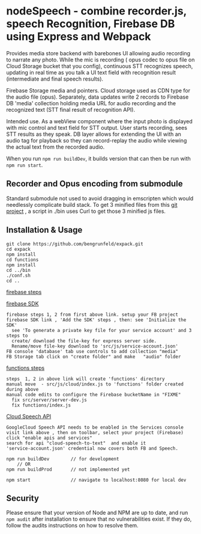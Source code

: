 # nodeSpeech - combine recorder.js, speech Recognition, Firebase DB using Express and Webpack

Provides media store backend with barebones UI allowing audio recording to narrate any photo. While the mic is recording ( opus codec to opus file on Cloud Storage bucket that you config), continuous STT recognizes speech, updating in real time as you talk a UI text field with recognition result (intermediate and final speech results).

Firebase Storage media and pointers. Cloud storage used as CDN type for the audio file (opus). Separately, data updates write 2 records to Firebase DB 'media' collection holding media URL for audio recording and the recognized text (STT final result of recognition API).

Intended use. As a webView component where the input photo is displayed with mic control and text field for STT output. User starts recording, sees STT results as they speak. DB layer allows for extending the UI with an audio tag for playback so they can record-replay the audio while viewing the actual text from the recorded audio.  

When you run `npm run buildDev`, it builds version that can then be run with `npm run start`.


## Recorder and Opus encoding from submodule

Standard submodule not used to avoid dragging in emscripten which would needlessly complicate build stack. To get 3 minified files from this [git project](https://github.com/chris-rudmin/opus-recorder) , a script in ./bin uses Curl to get those 3 minified js files.   

## Installation & Usage

    git clone https://github.com/bengrunfeld/expack.git
    cd expack
    npm install
    cd functions
    npm install
    cd ../bin
    ./conf.sh
    cd ..

[firebase steps](https://firebase.google.com/docs/web/setup)

[firebase SDK](https://firebase.google.com/docs/admin/setup/#add_the_sdk)

    firebase steps 1, 2 from first above link. setup your FB project
    firebase SDK link , 'Add the SDK' steps , then: see 'Initialize the SDK'
      see 'To generate a private key file for your service account' and 3 steps to
      create/ download the file-key for express server side.
      Rename/move file-key download to 'src/js/service-account.json'
    FB console 'database' tab use controls to add collection "media"
    FB Storage tab click on "create folder" and make   "audio" folder

[functions steps](https://firebase.google.com/docs/functions/get-started)

    steps  1, 2 in above link will create 'functions' directory
    manual move  - src/js/cloud/index.js to 'functions' folder created during above
    manual code edits to configure the Firebase bucketName in "FIXME"
      fix src/server/server-dev.js
      fix functions/index.js

[Cloud Speech API](https://console.cloud.google.com/apis/dashboard)

    GoogleCloud Speech API needs to be enabled in the Services console        
    visit link above , then on toolbar, select your project (Firebase)     
    click "enable apis and services"
    search for api "cloud-speech-to-text"  and enable it
    'service-account.json' credential now covers both FB and Speech.

    npm run buildDev        // for development
        // OR
    npm run buildProd       // not implemented yet

    npm start               // navigate to localhost:8080 for local dev


## Security

Please ensure that your version of Node and NPM are up to date, and run `npm audit` after installation to ensure that no vulnerabilities exist. If they do, follow the audits instructions on how to resolve them.
